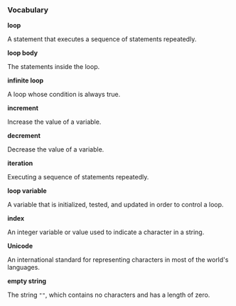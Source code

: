 ###  Vocabulary




**loop**

A statement that executes a sequence of statements repeatedly.



**loop body**

The statements inside the loop.



**infinite loop**

A loop whose condition is always true.



**increment**

Increase the value of a variable.



**decrement**

Decrease the value of a variable.



**iteration**

Executing a sequence of statements repeatedly.



**loop variable**

A variable that is initialized, tested, and updated in order to control a loop.



**index**

An integer variable or value used to indicate a character in a string.



**Unicode**

An international standard for representing characters in most of the world's languages.



**empty string**

The string `""`, which contains no characters and has a length of zero.